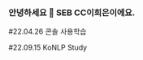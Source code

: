 ### 안녕하세요 👋 SEB CC이희은이에요.
#22.04.26 콘솔 사용학습

#22.09.15 KoNLP Study


<!--
**dlgmldms/dlgmldms** is a ✨ _special_ ✨ repository because its `README.md` (this file) appears on your GitHub profile.

Here are some ideas to get you started:

- 🔭 I’m currently working on ...
- 🌱 I’m currently learning ...
- 👯 I’m looking to collaborate on ...
- 🤔 I’m looking for help with ...
- 💬 Ask me about ...
- 📫 How to reach me: ...
- 😄 Pronouns: ...
- ⚡ Fun fact: ...
-->
